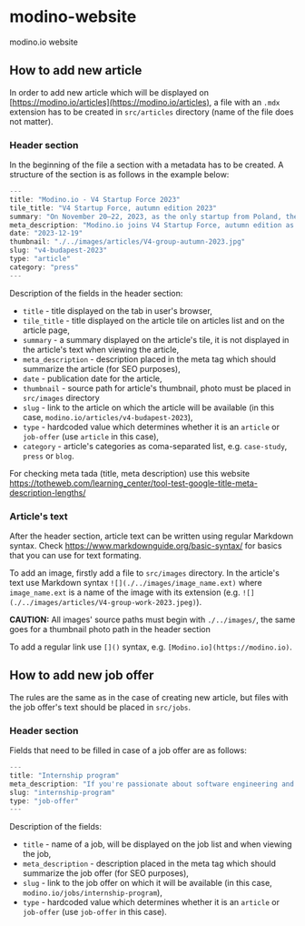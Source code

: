 # modino-website
modino.io website

## How to add new article

In order to add new article which will be displayed on [https://modino.io/articles](https://modino.io/articles), a file with an `.mdx` extension has to be created in `src/articles` directory (name of the file does not matter).

### Header section
In the beginning of the file a section with a metadata has to be created. A structure of the section is as follows in the example below:
```js
---
title: "Modino.io - V4 Startup Force 2023"
tile_title: "V4 Startup Force, autumn edition 2023"
summary: "On November 20–22, 2023, as the only startup from Poland, the Modino.io team took part in finals of the V4 Startup Force acceleration program. The event was held in the Hungarian capital city – Budapest."
meta_description: "Modino.io joins V4 Startup Force, autumn edition as the only startup from Poland. Learn more about the event and our participation."
date: "2023-12-19"
thumbnail: "./../images/articles/V4-group-autumn-2023.jpg"
slug: "v4-budapest-2023"
type: "article"
category: "press"
---
```
Description of the fields in the header section:
  - `title` - title displayed on the tab in user's browser,
  - `tile_title` - title displayed on the article tile on articles list and on the article page,
  - `summary` - a summary displayed on the article's tile, it is not displayed in the article's text when viewing the article,
  - `meta_description` - description placed in the meta tag which should summarize the article (for SEO purposes),
  - `date` - publication date for the article,
  - `thumbnail` - source path for article's thumbnail, photo must be placed in `src/images` directory
  - `slug` - link to the article on which the article will be available (in this case, `modino.io/articles/v4-budapest-2023`),
  - `type` - hardcoded value which determines whether it is an `article` or `job-offer` (use `article` in this case),
  - `category` - article's categories as coma-separated list, e.g. `case-study`, `press` or `blog`.

For checking meta tada (title, meta description) use this website https://totheweb.com/learning_center/tool-test-google-title-meta-description-lengths/ 

### Article's text

After the header section, article text can be written using regular Markdown syntax. Check https://www.markdownguide.org/basic-syntax/ for basics that you can use for text formating.  

To add an image, firstly add a file to `src/images` directory. In the article's text use Markdown syntax `![](./../images/image_name.ext)` where `image_name.ext` is a name of the image with its extension (e.g. `![](./../images/articles/V4-group-work-2023.jpeg)`).

**CAUTION:** All images' source paths must begin with `./../images/`, the same goes for a thumbnail photo path in the header section

To add a regular link use `[]()` syntax, e.g. `[Modino.io](https://modino.io)`.


## How to add new job offer

The rules are the same as in the case of creating new article, but files with the job offer's text should be placed in `src/jobs`.

### Header section
Fields that need to be filled in case of a job offer are as follows:
```js
---
title: "Internship program"
meta_description: "If you're passionate about software engineering and love solving UX/UI or engineering challenges, our internship could be a great fit for you."
slug: "internship-program"
type: "job-offer"
---
```
Description of the fields:
- `title` - name of a job, will be displayed on the job list and when viewing the job,
- `meta_description` - description placed in the meta tag which should summarize the job offer (for SEO purposes),
- `slug` - link to the job offer on which it will be available (in this case, `modino.io/jobs/internship-program`),
- `type` -  hardcoded value which determines whether it is an `article` or `job-offer` (use `job-offer` in this case).
